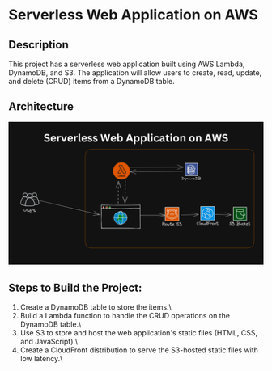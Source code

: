 # Serverless Web Application on AWS

## Description
This project has a serverless web application built using AWS Lambda, DynamoDB, and S3. The application will allow users to create, read, update, and delete (CRUD) items from a DynamoDB table.

## Architecture 
![image alt](https://github.com/sinchana-07/Serverless_Web_Application_on_AWS/blob/9944405730aca821425c0f706cef1e5f2677d9fc/aws%20proj%20img.png
)


## Steps to Build the Project:
1. Create a DynamoDB table to store the items.\
2. Build a Lambda function to handle the CRUD operations on the DynamoDB table.\
3. Use S3 to store and host the web application's static files (HTML, CSS, and JavaScript).\
4. Create a CloudFront distribution to serve the S3-hosted static files with low latency.\
